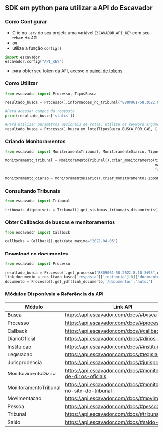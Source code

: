 
## SDK em python para utilizar a API do Escavador

### Como Configurar

- Crie no `.env` do seu projeto uma variável `ESCAVADOR_API_KEY` com seu token da API
- ou
- utilize a função `config()`
```py
import escavador
escavador.config("API_KEY")
```
- para obter seu token da API, acesse o [painel de tokens](https://api.escavador.com/tokens)

### Como Utilizar
```py
from escavador import Processo, TiposBusca

resultado_busca = Processo().informacoes_no_tribunal("8809061-58.2022.8.10.3695")

#Para acessar campos da resposta
print(resultado_busca['status'])

#Para utilizar parametros opcionais de rotas, utilize os keyword arguments, iguais a documentação da API
resultado_busca = Processo().busca_em_lote(TiposBusca.BUSCA_POR_OAB, ['TJSP', 'TJBA'], numero_oab=12345, estado_oab='BA')
```

### Criando Monitoramentos
```py
from escavador import MonitoramentoTribunal, MonitoramentoDiario, TiposMonitoramentosTribunal, TiposMonitoramentosDiario,FrequenciaMonitoramentoTribunal

monitoramento_tribunal = MonitoramentoTribunal().criar_monitoramento(tipo_monitoramento=TiposMonitoramentosTribunal.UNICO,
                                                                     valor="8809061-58.2022.8.10.3695",tribunal='TJSP', 
                                                                     frequencia=FrequenciaMonitoramentoTribunal.SEMANAL)

monitoramento_diario = MonitoramentoDiario().criar_monitoramento(TiposMonitoramentosDiario.PROCESSO, processo_id=2, origens_ids=[2,4,6])
```

### Consultando Tribunais
```py
from escavador import Tribunal

tribunais_disponiveis = Tribunal().get_sistemas_tribunais_disponiveis()
```

### Obter Callbacks de buscas e monitoramentos
```py
from escavador import Callback

callbacks = Callback().get(data_maxima="2022-04-05")
```

### Download de documentos
```py
from escavador import Processo

resultado_busca = Processo().get_processo("8809061-58.2022.8.10.3695",wait=1,autos=1,usuario="user", senha="password")
link_documento = resultado_busca['resposta']['instancia'][0]['documentos_restritos'][2]['link_api']
documento = Processo().get_pdf(link_documento,'/documentos','autos')
```
### Módulos Disponíveis e Referência da API

| Módulo                | Link API                                                          |
|-----------------------|-------------------------------------------------------------------|
| Busca                 | https://api.escavador.com/docs/#busca                             |
| Processo              | https://api.escavador.com/docs/#processos                         |
| Callback              | https://api.escavador.com/docs/#callback                          |
| DiarioOficial         | https://api.escavador.com/docs/#dirios-oficiais                   |
| Instituicao           | https://api.escavador.com/docs/#instituies                        |
| Legislacao            | https://api.escavador.com/docs/#legislao                          |
| Jurisprudencia        | https://api.escavador.com/docs/#jurisprudncias                    |
| MonitoramentoDiario   | https://api.escavador.com/docs/#monitoramento-de-dirios-oficiais  |
| MonitoramentoTribunal | https://api.escavador.com/docs/#monitoramento-no-site-do-tribunal |
| Movimentacao          | https://api.escavador.com/docs/#movimentaes                       |
| Pessoa                | https://api.escavador.com/docs/#pessoas                           |
| Tribunal              | https://api.escavador.com/docs/#tribunais                         |
| Saldo                 | https://api.escavador.com/docs/#saldo-da-api                      | 